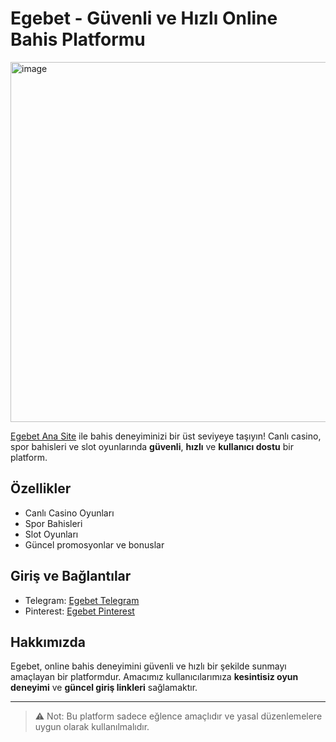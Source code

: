 # Egebet - Güvenli ve Hızlı Online Bahis Platformu

<img width="1024" height="576" alt="image" src="https://github.com/user-attachments/assets/fae2941f-d3bb-45df-80c2-0da6d8f8739f" />


[Egebet Ana Site](https://www.egebet.com) ile bahis deneyiminizi bir üst seviyeye taşıyın! Canlı casino, spor bahisleri ve slot oyunlarında **güvenli**, **hızlı** ve **kullanıcı dostu** bir platform.

## Özellikler
- Canlı Casino Oyunları  
- Spor Bahisleri  
- Slot Oyunları  
- Güncel promosyonlar ve bonuslar  

## Giriş ve Bağlantılar
- Telegram: [Egebet Telegram](https://t.me/+7V3_Ltuh9MQ3ODU0)  
- Pinterest: [Egebet Pinterest](https://tr.pinterest.com/egebetgiris/)  

## Hakkımızda
Egebet, online bahis deneyimini güvenli ve hızlı bir şekilde sunmayı amaçlayan bir platformdur. Amacımız kullanıcılarımıza **kesintisiz oyun deneyimi** ve **güncel giriş linkleri** sağlamaktır.

---

> ⚠️ Not: Bu platform sadece eğlence amaçlıdır ve yasal düzenlemelere uygun olarak kullanılmalıdır.

